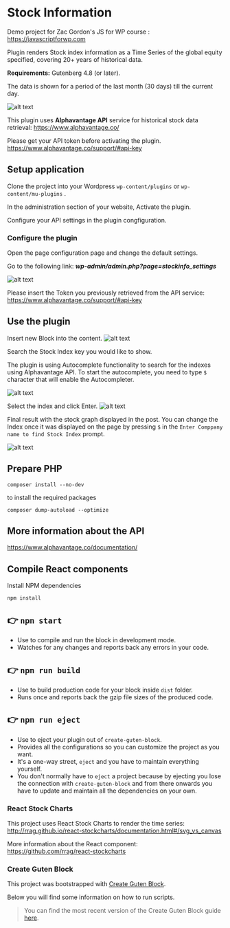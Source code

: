 # Stock Information
Demo project for Zac Gordon's JS for WP course : https://javascriptforwp.com

Plugin renders Stock index information as a Time Series of the global equity specified, covering 20+ years of historical data.

__Requirements:__ Gutenberg 4.8 (or later).

The data is shown for a period of the last month (30 days) till the current day.

![alt text](.github/screenshots/stock_info_display.png?raw=true "Configure settings for the Stock Information plugin")

This plugin uses __Alphavantage API__ service for historical stock data retrieval:
https://www.alphavantage.co/

Please get your API token before activating the plugin. 
https://www.alphavantage.co/support/#api-key

 

## Setup application
Clone the project into your Wordpress `wp-content/plugins` or `wp-content/mu-plugins` .

In the administration section of your website, Activate the plugin.

Configure your API settings in the plugin congfiguration.

### Configure the plugin

Open the page configuration page and change the default settings.

Go to the following link: __*wp-admin/admin.php?page=stockinfo_settings*__

![alt text](.github/screenshots/configuration.png?raw=true "Configure settings for the Stock Information plugin")

Please insert the Token you previously retrieved from the API service:
https://www.alphavantage.co/support/#api-key


## Use the plugin
Insert new Block into the content.
![alt text](.github/screenshots/insert.png?raw=true "Insert Stock Info plugin into the post")

Search the Stock Index key you would like to show.

The plugin is using Autocomplete functionality to search for the indexes using Alphavantage API. To start the autocomplete, you need to type `$` character that will enable the Autocompleter.

![alt text](.github/screenshots/enter_search.png?raw=true "Search for the stock index")

Select the index and click Enter.
![alt text](.github/screenshots/pick_index_3.png?raw=true "Select index you would like to show")

Final result with the stock graph displayed in the post.
You can change the Index once it was displayed on the page by pressing `$` in the `Enter Comppany name to find Stock Index` prompt.

![alt text](.github/screenshots/show_index.png?raw=true "Select index you would like to show")

## Prepare PHP

`composer install --no-dev`

to install the required packages

`composer dump-autoload --optimize`

## More information about the API

https://www.alphavantage.co/documentation/


## Compile React components

Install NPM dependencies

`npm install`

## 👉  `npm start`
- Use to compile and run the block in development mode.
- Watches for any changes and reports back any errors in your code.

## 👉  `npm run build`
- Use to build production code for your block inside `dist` folder.
- Runs once and reports back the gzip file sizes of the produced code.

## 👉  `npm run eject`
- Use to eject your plugin out of `create-guten-block`.
- Provides all the configurations so you can customize the project as you want.
- It's a one-way street, `eject` and you have to maintain everything yourself.
- You don't normally have to `eject` a project because by ejecting you lose the connection with `create-guten-block` and from there onwards you have to update and maintain all the dependencies on your own.


### React Stock Charts
This project uses React Stock Charts to render the time series: http://rrag.github.io/react-stockcharts/documentation.html#/svg_vs_canvas

More information about the React component: https://github.com/rrag/react-stockcharts


### Create Guten Block 

This project was bootstrapped with [Create Guten Block](https://github.com/ahmadawais/create-guten-block).

Below you will find some information on how to run scripts.

>You can find the most recent version of the Create Guten Block guide [here](https://github.com/ahmadawais/create-guten-block).

